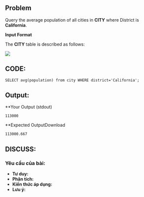 ## Problem

Query the average population of all cities in **CITY** where District is **California**.

**Input Format**

The **CITY** table is described as follows: 

![](https://s3.amazonaws.com/hr-challenge-images/8137/1449729804-f21d187d0f-CITY.jpg)

## CODE:

    SELECT avg(population) from city WHERE district='California';
    
## Output:

**Your Output (stdout)

    113000 

**Expected OutputDownload

    113000.667

## DISCUSS:
### Yêu cầu của bài: 
- **Tư duy:** 
- **Phân tích:**
- **Kiến thức áp dụng:**
- **Lưu ý:**


